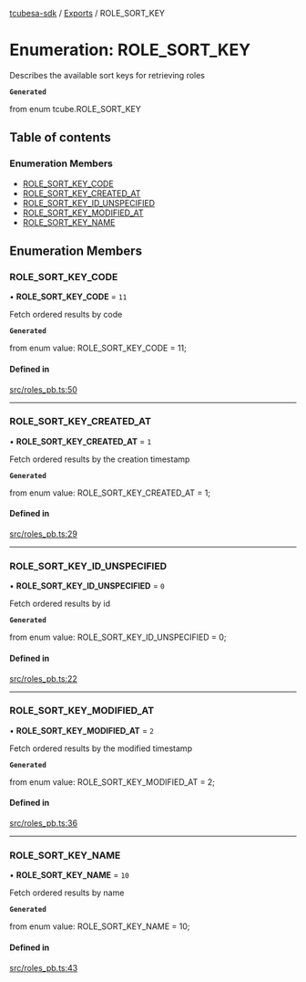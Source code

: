 [tcubesa-sdk](../README.md) / [Exports](../modules.md) / ROLE\_SORT\_KEY

# Enumeration: ROLE\_SORT\_KEY

Describes the available sort keys for retrieving roles

**`Generated`**

from enum tcube.ROLE_SORT_KEY

## Table of contents

### Enumeration Members

- [ROLE\_SORT\_KEY\_CODE](ROLE_SORT_KEY.md#role_sort_key_code)
- [ROLE\_SORT\_KEY\_CREATED\_AT](ROLE_SORT_KEY.md#role_sort_key_created_at)
- [ROLE\_SORT\_KEY\_ID\_UNSPECIFIED](ROLE_SORT_KEY.md#role_sort_key_id_unspecified)
- [ROLE\_SORT\_KEY\_MODIFIED\_AT](ROLE_SORT_KEY.md#role_sort_key_modified_at)
- [ROLE\_SORT\_KEY\_NAME](ROLE_SORT_KEY.md#role_sort_key_name)

## Enumeration Members

### ROLE\_SORT\_KEY\_CODE

• **ROLE\_SORT\_KEY\_CODE** = ``11``

Fetch ordered results by code

**`Generated`**

from enum value: ROLE_SORT_KEY_CODE = 11;

#### Defined in

[src/roles_pb.ts:50](https://github.com/TCUBEAI-TECHNOLOGIES-PRIVATE-LIMITED/ts-sdk/blob/d89536e/src/roles_pb.ts#L50)

___

### ROLE\_SORT\_KEY\_CREATED\_AT

• **ROLE\_SORT\_KEY\_CREATED\_AT** = ``1``

Fetch ordered results by the creation timestamp

**`Generated`**

from enum value: ROLE_SORT_KEY_CREATED_AT = 1;

#### Defined in

[src/roles_pb.ts:29](https://github.com/TCUBEAI-TECHNOLOGIES-PRIVATE-LIMITED/ts-sdk/blob/d89536e/src/roles_pb.ts#L29)

___

### ROLE\_SORT\_KEY\_ID\_UNSPECIFIED

• **ROLE\_SORT\_KEY\_ID\_UNSPECIFIED** = ``0``

Fetch ordered results by id

**`Generated`**

from enum value: ROLE_SORT_KEY_ID_UNSPECIFIED = 0;

#### Defined in

[src/roles_pb.ts:22](https://github.com/TCUBEAI-TECHNOLOGIES-PRIVATE-LIMITED/ts-sdk/blob/d89536e/src/roles_pb.ts#L22)

___

### ROLE\_SORT\_KEY\_MODIFIED\_AT

• **ROLE\_SORT\_KEY\_MODIFIED\_AT** = ``2``

Fetch ordered results by the modified timestamp

**`Generated`**

from enum value: ROLE_SORT_KEY_MODIFIED_AT = 2;

#### Defined in

[src/roles_pb.ts:36](https://github.com/TCUBEAI-TECHNOLOGIES-PRIVATE-LIMITED/ts-sdk/blob/d89536e/src/roles_pb.ts#L36)

___

### ROLE\_SORT\_KEY\_NAME

• **ROLE\_SORT\_KEY\_NAME** = ``10``

Fetch ordered results by name

**`Generated`**

from enum value: ROLE_SORT_KEY_NAME = 10;

#### Defined in

[src/roles_pb.ts:43](https://github.com/TCUBEAI-TECHNOLOGIES-PRIVATE-LIMITED/ts-sdk/blob/d89536e/src/roles_pb.ts#L43)
